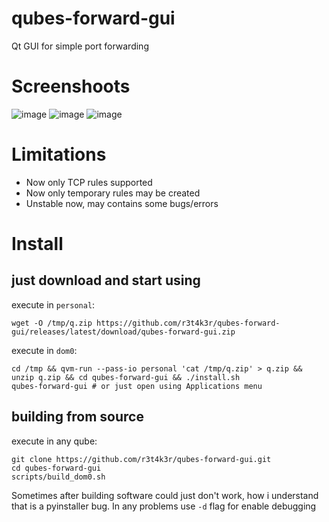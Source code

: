 # qubes-forward-gui
Qt GUI for simple port forwarding

# Screenshoots
![image](https://github.com/user-attachments/assets/60725e10-f744-4a24-9934-53d99322f793)
![image](https://github.com/user-attachments/assets/16061cc6-b592-4401-a786-d9986ca4d3e3)
![image](https://github.com/user-attachments/assets/91a4860e-37f8-4b6a-b0fb-dc2f6017e336)


# Limitations
- Now only TCP rules supported
- Now only temporary rules may be created
- Unstable now, may contains some bugs/errors

# Install
## just download and start using 
execute in `personal`:
```
wget -O /tmp/q.zip https://github.com/r3t4k3r/qubes-forward-gui/releases/latest/download/qubes-forward-gui.zip
```
execute in `dom0`:
```
cd /tmp && qvm-run --pass-io personal 'cat /tmp/q.zip' > q.zip && unzip q.zip && cd qubes-forward-gui && ./install.sh
qubes-forward-gui # or just open using Applications menu
```

## building from source
execute in any qube:
```
git clone https://github.com/r3t4k3r/qubes-forward-gui.git
cd qubes-forward-gui
scripts/build_dom0.sh
```

Sometimes after building software could just don't work, how i understand that is a pyinstaller bug. In any problems use `-d` flag for enable debugging
